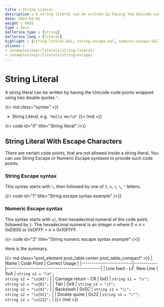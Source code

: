 ```yaml
---
title : String Literal
description : A string literal can be written by having the Unicode code points wrapped using two double quotes `"`.
date: 2023-01-01
weight : 6035
type : docs
ballerina_type : [string]
ballerina_lang : [literal]
highlight : [string-literal.bal, string-escape.bal, numeric-escape.bal]
aliases :
- /examples/expr/literals/string-literal/
- /examples/expr/literals/string-escape/
---
```


# String Literal

A string literal can be written by having the Unicode code points wrapped using two double quotes `"`.

<!--more-->

{{< md class="syntax" >}}
* String Literal, e.g. `"Hello World"`
{{< /md >}}

{{< code id="0" title="String literal" />}}

## String Literal With Escape Characters

There are certain code points, that are not allowed inside a string literal. 
You can use String Escape or Numeric Escape syntaxes to provide such code points.

### String Escape syntax

This syntax starts with `\`, then followed by one of `t`, `n`, `r`, `\`, `"` letters.

{{< code id="1" title="String escape syntax example" />}}

### Numeric Escape syntax

This syntax starts with `u{`, then hexadecimal numeral of the code point, followed by `}`.
The hexadecimal numeral is an integer n where 0 ≤ n < 0xD800 or 0xDFFF < n ≤ 0x10FFFF.

{{< code id="2" title="String numeric escape syntax example" />}}

Here is the summary.

{{< md class="post_element post_table center post_table_compact" >}}
| Name                     | Code Point | Correct Usage                                  |
|--------------------------|------------|------------------------------------------------|
| Line feed - LF, New Line | 0xA        | `string s1 = "\n";`<br>`string s2 = "\u{A}";`  |
| Carriage return - CR     | 0xD        | `string s1 = "\r";`<br>`string s2 = "\u{D}";`  |
| Tab                      | 0x9        | `string s1 = "\t";`<br>`string s2 = "\u{9}";`  |
| Backslash                | 0x5C       | `string s1 = "\\";`<br>`string s2 = "\u{5C}";` |
| Double quote             | 0x22       | `string s1 = "\"";`<br>`string s2 = "\u{22}";` |
{{< /md >}}
